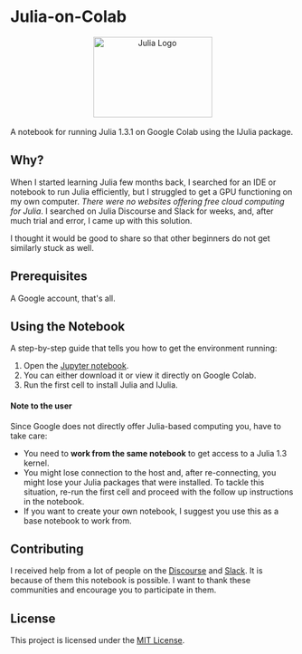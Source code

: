 # Julia-on-Colab

<a name="logo"/>
<div align="center">
<a href="https://julialang.org/" target="_blank">
<img src="https://julialang.org/images/logo_hires.png" alt="Julia Logo" width="210" height="142"></img>
</a>
</div>
<br/>A notebook for running Julia 1.3.1 on Google Colab using the IJulia package.

## Why?

When I started learning Julia few months back, I searched for an IDE or notebook to run Julia efficiently, but I struggled to get a GPU functioning on my own computer. *There were no websites offering free cloud computing for Julia*. I searched on Julia Discourse and Slack for weeks, and, after much trial and error, I came up with this solution.

I thought it would be good to share so that other beginners do not get similarly stuck as well.

## Prerequisites

A Google account, that's all.

## Using the Notebook

A step-by-step guide that tells you how to get the  environment running:
1. Open the [Jupyter notebook](https://github.com/Dsantra92/Julia-on-Collab/blob/master/julia_on_collab.ipynb).
2. You can either download it or view it directly on Google Colab.
3. Run the first cell to install Julia and IJulia.

#### Note to the user

Since Google does not directly offer Julia-based computing you, have to take care:

- You need to **work from the same notebook** to get access to a Julia 1.3 kernel.
- You might lose connection to the host and, after re-connecting, you might lose your Julia packages that were installed. To tackle this situation, re-run the first cell and proceed with the follow up instructions in the notebook.
- If you want to create your own notebook, I suggest you use this as a base notebook to work from.

## Contributing
I received help from a lot of people on the [Discourse](https://discourse.julialang.org/) and [Slack](https://slackinvite.julialang.org/). It is because of them this notebook is possible. I want to thank these communities and encourage you to participate in them.


## License

This project is licensed under the [MIT License](LICENSE.md).
